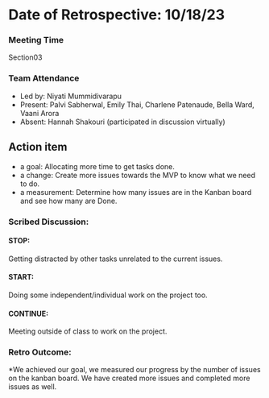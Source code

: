 # Date of Retrospective: 10/18/23

### Meeting Time
Section03

### Team Attendance
* Led by: Niyati Mummidivarapu
* Present: Palvi Sabherwal, Emily Thai, Charlene Patenaude, Bella Ward, Vaani Arora
* Absent: Hannah Shakouri (participated in discussion virtually)

## Action item
* a goal: Allocating more time to get tasks done. 
* a change: Create more issues towards the MVP to know what we need to do.
* a measurement: Determine how many issues are in the Kanban board and see how many are Done.

### Scribed Discussion:
#### STOP: 
Getting distracted by other tasks unrelated to the current issues.

#### START: 
Doing some independent/individual work on the project too.

#### CONTINUE: 
Meeting outside of class to work on the project.

### Retro Outcome:
*We achieved our goal, we measured our progress by the number of issues on the kanban board. We have created more issues and completed more issues as well.
